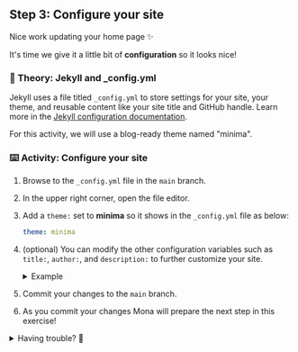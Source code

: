 ## Step 3: Configure your site

Nice work updating your home page :sparkles:

It's time we give it a little bit of **configuration** so it looks nice!

### 📖 Theory: Jekyll and \_config.yml

Jekyll uses a file titled `_config.yml` to store settings for your site, your theme, and reusable content like your site title and GitHub handle. Learn more in the [Jekyll configuration documentation](https://jekyllrb.com/docs/configuration/).

For this activity, we will use a blog-ready theme named "minima".

### ⌨️ Activity: Configure your site

1. Browse to the `_config.yml` file in the `main` branch.
1. In the upper right corner, open the file editor.
1. Add a `theme:` set to **minima** so it shows in the `_config.yml` file as below:

   ```yml
   theme: minima
   ```

1. (optional) You can modify the other configuration variables such as `title:`, `author:`, and `description:` to further customize your site.

   <details>
   <summary>Example </summary><br/>

   ```yml
   theme: minima
   title: monu0989 's personal blog
   description: This is where I share cooool stuff about my life
   author: monu0989
   ```

   </details>

1. Commit your changes to the `main` branch.
1. As you commit your changes Mona will prepare the next step in this exercise!


<details>
<summary>Having trouble? 🤷</summary><br/>

- Make sure you are editing the `_config.yml` file in the `main` branch`.
- Double-check your YAML formatting. Indentation and colons matter!

</details>
